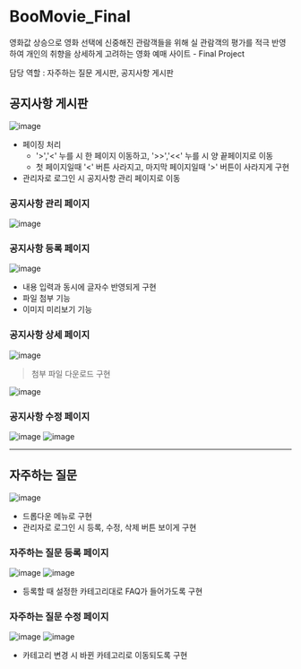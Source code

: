 # BooMovie_Final
영화값 상승으로 영화 선택에 신중해진 관람객들을 위해 실 관람객의 평가를 적극 반영하여 개인의 취향을 상세하게 고려하는 영화 예매 사이트 - Final Project

담당 역할 : 자주하는 질문 게시판, 공지사항 게시판

## 공지사항 게시판
![image](https://user-images.githubusercontent.com/106478906/233557976-2e8d262f-d2e2-4aed-a8bb-e8282b965a34.png)

- 페이징 처리
  - '>','<' 누를 시 한 페이지 이동하고, '>>','<<' 누를 시 양 끝페이지로 이동
  - 첫 페이지일때 '<' 버튼 사라지고, 마지막 페이지일때 '>' 버튼이 사라지게 구현
- 관리자로 로그인 시 공지사항 관리 페이지로 이동

### 공지사항 관리 페이지
![image](https://user-images.githubusercontent.com/106478906/233557607-0c7a7ca2-e9ca-4291-a298-b73850a624fe.png)

### 공지사항 등록 페이지
![image](https://user-images.githubusercontent.com/106478906/233558542-aa78fa11-869c-4cb3-8e7d-efa391c06b51.png)

- 내용 입력과 동시에 글자수 반영되게 구현
- 파일 첨부 기능
- 이미지 미리보기 기능

### 공지사항 상세 페이지
![image](https://user-images.githubusercontent.com/106478906/233562192-b9813294-dac7-4a9f-bc9c-d2b6d53a8146.png)

> 첨부 파일 다운로드 구현

![image](https://user-images.githubusercontent.com/106478906/233560805-2357bbe0-3992-4fdd-bd92-3e8015f71b36.png)

### 공지사항 수정 페이지
![image](https://user-images.githubusercontent.com/106478906/233561345-f3a96d24-34a9-4a10-a051-c22af6bf5396.png)
![image](https://user-images.githubusercontent.com/106478906/233562442-84c9d20b-b5b6-4e20-8ab2-919343fcee14.png)

---


## 자주하는 질문
![image](https://user-images.githubusercontent.com/106478906/233574273-2a34e1ef-eb6e-4230-9bfe-b57b7bd274df.png)
- 드롭다운 메뉴로 구현
- 관리자로 로그인 시 등록, 수정, 삭제 버튼 보이게 구현

### 자주하는 질문 등록 페이지
![image](https://user-images.githubusercontent.com/106478906/233575257-76599472-5af5-4898-b11b-985b107099aa.png)
![image](https://user-images.githubusercontent.com/106478906/233575928-bbfafbd9-d012-49eb-ba47-0707ce8e303c.png)
- 등록할 때 설정한 카테고리대로 FAQ가 들어가도록 구현

### 자주하는 질문 수정 페이지
![image](https://user-images.githubusercontent.com/106478906/233576438-83c00df4-bb97-461b-b001-3b819325b84a.png)
![image](https://user-images.githubusercontent.com/106478906/233576505-c4f7b0dc-7656-43d5-9b8a-9c6307de256d.png)
- 카테고리 변경 시  바뀐 카테고리로 이동되도록 구현



